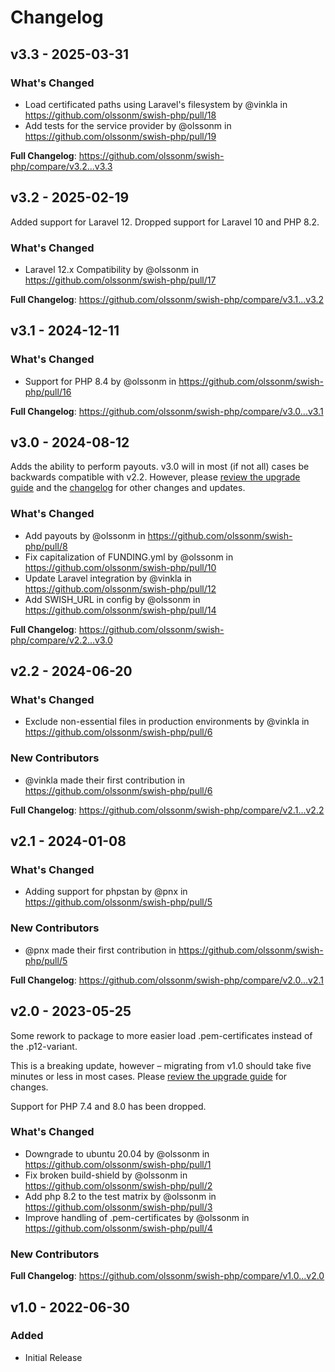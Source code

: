 # Changelog

## v3.3 - 2025-03-31

### What's Changed

* Load certificated paths using Laravel's filesystem by @vinkla in https://github.com/olssonm/swish-php/pull/18
* Add tests for the service provider by @olssonm in https://github.com/olssonm/swish-php/pull/19

**Full Changelog**: https://github.com/olssonm/swish-php/compare/v3.2...v3.3

## v3.2 - 2025-02-19

Added support for Laravel 12. Dropped support for Laravel 10 and PHP 8.2.

### What's Changed

* Laravel 12.x Compatibility by @olssonm in https://github.com/olssonm/swish-php/pull/17

**Full Changelog**: https://github.com/olssonm/swish-php/compare/v3.1...v3.2

## v3.1 - 2024-12-11

### What's Changed

* Support for PHP 8.4 by @olssonm in https://github.com/olssonm/swish-php/pull/16

**Full Changelog**: https://github.com/olssonm/swish-php/compare/v3.0...v3.1

## v3.0 - 2024-08-12

Adds the ability to perform payouts. v3.0 will in most (if not all) cases be backwards compatible with v2.2. However, please [review the upgrade guide](https://github.com/olssonm/swish-php/blob/main/UPGRADE.md) and the [changelog](https://github.com/olssonm/swish-php/blob/main/CHANGELOG.md) for other changes and updates.

### What's Changed

* Add payouts by @olssonm in https://github.com/olssonm/swish-php/pull/8
* Fix capitalization of FUNDING.yml by @olssonm in https://github.com/olssonm/swish-php/pull/10
* Update Laravel integration by @vinkla in https://github.com/olssonm/swish-php/pull/12
* Add SWISH_URL in config by @olssonm in https://github.com/olssonm/swish-php/pull/14

**Full Changelog**: https://github.com/olssonm/swish-php/compare/v2.2...v3.0

## v2.2 - 2024-06-20

### What's Changed

* Exclude non-essential files in production environments by @vinkla in https://github.com/olssonm/swish-php/pull/6

### New Contributors

* @vinkla made their first contribution in https://github.com/olssonm/swish-php/pull/6

**Full Changelog**: https://github.com/olssonm/swish-php/compare/v2.1...v2.2

## v2.1 - 2024-01-08

### What's Changed

* Adding support for phpstan by @pnx in https://github.com/olssonm/swish-php/pull/5

### New Contributors

* @pnx made their first contribution in https://github.com/olssonm/swish-php/pull/5

**Full Changelog**: https://github.com/olssonm/swish-php/compare/v2.0...v2.1

## v2.0 - 2023-05-25

Some rework to package to more easier load .pem-certificates instead of the .p12-variant.

This is a breaking update, however – migrating from v1.0 should take five minutes or less in most cases. Please [review the upgrade guide](https://github.com/olssonm/swish-php/blob/main/UPGRADE.md) for changes.

Support for PHP 7.4 and 8.0 has been dropped.

### What's Changed

- Downgrade to ubuntu 20.04 by @olssonm in https://github.com/olssonm/swish-php/pull/1
- Fix broken build-shield by @olssonm in https://github.com/olssonm/swish-php/pull/2
- Add php 8.2 to the test matrix by @olssonm in https://github.com/olssonm/swish-php/pull/3
- Improve handling of .pem-certificates by @olssonm in https://github.com/olssonm/swish-php/pull/4

### New Contributors

**Full Changelog**: https://github.com/olssonm/swish-php/compare/v1.0...v2.0

## v1.0 - 2022-06-30

### Added

- Initial Release
